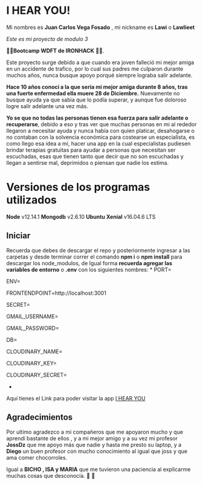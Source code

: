 # I HEAR YOU! 

Mi nombres es  **Juan Carlos Vega Fosado** , mi nickname es **Lawi** o **Lawlieet**

*Este es mi proyecto de modulo 3*

:rocket::rocket:**Bootcamp WDFT de IRONHACK** :rocket::rocket:.

Este proyecto surge debido a que cuando era joven falleció mi mejor amiga en un accidente de trafico, por lo cual sus padres me culparon durante muchos años, nunca busque apoyo porqué siempre lograba salir adelante.

**Hace 10 años conocí a la que seria mi mejor amiga durante 8 años, tras una fuerte enfermedad ella muere 28 de Diciembre.** Nuevamente no busque ayuda ya que sabia que lo podía superar, y aunque fue doloroso logre salir adelante una vez más.

**Yo se que no todas las personas tienen esa fuerza para salir adelante o recuperarse**, debido a eso y tras ver que muchas personas en mi al rededor llegaron a necesitar ayuda y nunca había con quien platicar, desahogarse o no contaban con la solvencia económica para costearse un especialista, es como llego esa idea a mí, hacer una app en la cual especialistas pudiesen brindar terapias gratuitas para ayudar a personas que necesitan ser escuchadas, esas que tienen tanto que decir que no son escuchadas y llegan a sentirse mal, deprimidos o piensan que nadie los estima.


# Versiones de los programas utilizados

**Node**  v12.14.1
**Mongodb**  v2.6.10
**Ubuntu Xenial** v16.04.6 LTS

## Iniciar

Recuerda que debes de descargar el repo y posteriormente ingresar a las carpetas y desde terminar correr el comando **npm i** o **npm install** para descargar los node_modulos, de Igual forma **recuerda agregar las variables de entorno** o **.env** con los siguientes nombres:
*
PORT=

ENV=

FRONTENDPOINT=http://localhost:3001

SECRET=

GMAIL_USERNAME=

GMAIL_PASSWORD=

DB=

CLOUDINARY_NAME=

CLOUDINARY_KEY=

CLOUDINARY_SECRET=

*

Aquí tienes el Link para poder visitar la app [ I HEAR YOU](https://trusting-lichterman-396eec.netlify.com/)

## Agradecimientos

Por ultimo agradezco a mi compañeros que me apoyaron mucho  y que aprendí bastante de ellos , y a mi mejor amigo y a su vez mi profesor **JossDz** que me apoyo más que nadie y hasta me presto su laptop, y a **Diego** un buen profesor con mucho conocimiento al igual que joss y que ama comer chocorroles.

Igual a **BICHO , ISA y MARIA** que me tuvieron una paciencia al explicarme muchas cosas que desconocía. 
:wolf: :wolf:
